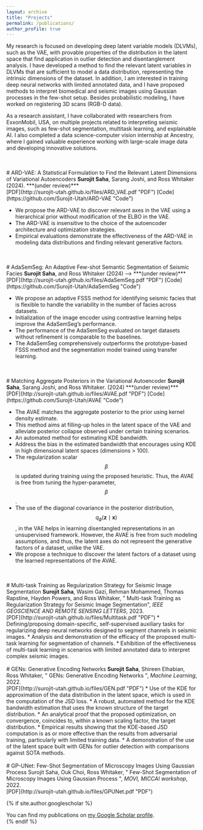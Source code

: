 ```yaml
---
layout: archive
title: "Projects"
permalink: /publications/
author_profile: true
---
```

My research is focused on developing deep latent variable models (DLVMs), such as the VAE, with provable properties of the distribution in the latent space that find application in outlier detection and disentanglement analysis. I have developed a method to find the relevant latent variables in DLVMs that are sufficient to model a data distribution, representing the intrinsic dimensions of the dataset. In addition, I am interested in training deep neural networks with limited annotated data, and I have proposed methods to interpret biomedical and seismic images using Gaussian processes in the few-shot setup. Besides probabilistic modeling, I have worked on registering 3D scans (RGB-D data). 

As a research assistant, I have collaborated with researchers from ExxonMobil, USA, on multiple projects related to interpreting seismic images, such as few-shot segmentation, multitask learning, and explainable AI. I also completed a data science-computer vision internship at Ancestry, where I gained valuable experience working with large-scale image data and developing innovative solutions.

<br />
<br />
# ARD-VAE: A Statistical Formulation to Find the Relevant Latent Dimensions of Variational Autoencoders 
<b>Surojit Saha</b>, Sarang Joshi, and Ross Whitaker (2024).
***(under review)***<br />
[PDF](http://surojit-utah.github.io/files/ARD_VAE.pdf "PDF") [Code](https://github.com/Surojit-Utah/ARD-VAE "Code")

* We propose the ARD-VAE to discover relevant axes in the VAE using a hierarchical prior without modification of the ELBO in the VAE.
* The ARD-VAE is insensitive to the choice of the autoencoder architecture and optimization strategies.
* Empirical evaluations demonstrate the effectiveness of the ARD-VAE in modeling data distributions and finding relevant generative factors.

<br />
<br />
# AdaSemSeg: An Adaptive Few-shot Semantic Segmentation of Seismic Facies 
<b>Surojit Saha</b>, and Ross Whitaker (2024)
-->
***(under review)***<br />
[PDF](http://surojit-utah.github.io/files/AdaSemSeg.pdf "PDF") [Code](https://github.com/Surojit-Utah/AdaSemSeg "Code")

* We propose an adaptive FSSS method for identifying seismic facies that is flexible to handle the variability in the number of facies across datasets. 
* Initialization of the image encoder using contrastive learning helps improve the AdaSemSeg’s performance.
* The performance of the AdaSemSeg evaluated on target datasets without refinement is comparable to the baselines.
* The AdaSemSeg comprehensively outperforms the prototype-based FSSS method and the segmentation model trained using transfer learning.

<br />
<br />
# Matching Aggregate Posteriors in the Variational Autoencoder 
<b>Surojit Saha</b>, Sarang Joshi, and Ross Whitaker. (2024)
***(under review)***<br />
[PDF](http://surojit-utah.github.io/files/AVAE.pdf "PDF") [Code](https://github.com/Surojit-Utah/AVAE "Code")

* The AVAE matches the aggregate posterior to the prior using kernel density estimate. 
* This method aims at filling-up holes in the latent space of the VAE and alleviate posterior collapse observed under certain training scenarios.
* An automated method for estimating KDE bandwidth.
* Address the bias in the estimated bandwidth that encourages using KDE in high dimensional latent spaces (dimensions > 100).
* The regularization scalar $$\beta$$ is updated during training using the proposed heuristic. Thus, the AVAE is free from tuning the hyper-parameter, $$\beta$$.
* The use of the diagonal covariance in the posterior distribution, $$q_{\phi}(\mathbf{z} \mid \mathbf{x})$$, in the VAE helps in learning disentangled representations in an unsupervised framework. However, the AVAE is free from such modeling assumptions, and thus, the latent axes do not represent the generative factors of a dataset, unlike the VAE.
* We propose a technique to discover the latent factors of a dataset using the learned representations of the AVAE.

<br />
<br />
# Multi-task Training as Regularization Strategy for Seismic Image Segmentation 
<b>Surojit Saha</b>, Wasim Gazi, Rehman Mohammed, Thomas Rapstine, Hayden Powers, and Ross Whitaker, &quot; Multi-task Training as Regularization Strategy for Seismic Image Segmentation&quot;, <i>IEEE GEOSCIENCE AND REMOTE SENSING LETTERS</i>, 2023.
<br />
[PDF](http://surojit-utah.github.io/files/Multitask.pdf "PDF")
* Defining/proposing domain-specific, self-supervised auxiliary tasks for regularizing deep neural networks designed to segment channels in seismic images.
* Analysis and demonstration of the efficacy of the proposed multi-task learning for segmentation of channels.
* Exhibition of the effectiveness of multi-task learning in scenarios with limited annotated data to interpret complex seismic images.

<br />
<br />
# GENs: Generative Encoding Networks 
<b>Surojit Saha</b>, Shireen Elhabian, Ross Whitaker, &quot; GENs: Generative Encoding Networks &quot;, <i>Machine Learning</i>, 2022.
<br />
[PDF](http://surojit-utah.github.io/files/GEN.pdf "PDF")
* Use of the KDE for approximation of the data distribution in the latent space, which is used in the computation of the JSD loss.
* A robust, automated method for the KDE bandwidth estimation that uses the known structure of the target distribution.
* An analytical proof that the proposed optimization, on convergence, coincides to, within a known scaling factor, the target distribution.
* Empirical results showing that the KDE-based JSD computation is as or more effective than the results from adversarial training, particularly with limited training data.
* A demonstration of the use of the latent space built with GENs for outlier detection with comparisons against SOTA methods.

<br />
<br />
# GP-UNet: Few-Shot Segmentation of Microscopy Images Using Gaussian Process 
Surojit Saha, Ouk Choi, Ross Whitaker, &quot; Few-Shot Segmentation of Microscopy Images Using Gaussian Process &quot;, <i>MOVI, MICCAI workshop</i>, 2022.
<br />
[PDF](http://surojit-utah.github.io/files/GPUNet.pdf "PDF")

{% if site.author.googlescholar %}
  <div class="wordwrap">You can find my publications on <a href="{{site.author.googlescholar}}">my Google Scholar profile</a>.</div>
{% endif %}

<!---
{% include base_path %}

{% for post in site.publications reversed %}
  {% include archive-single.html %}
{% endfor %}
-->
